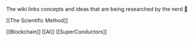 The wiki links concepts and ideas that are being researched by the nerd 🧠

[[The Scientific Method]]

[[Blockchain]]
[[AI]]
[[SuperConductors]]



